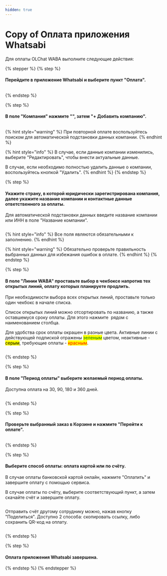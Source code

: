 ```yaml
---
hidden: true
---
```


# Copy of Оплата приложения Whatsabi

Для оплаты OLChat WABA выполните следующие действия:

{% stepper %}
{% step %}
#### Перейдите в приложение Whatsabi и выберите пункт "Оплата".

<figure><img src="../.gitbook/assets/Скриншот 13.08.25_11.44.41.png" alt=""><figcaption></figcaption></figure>
{% endstep %}

{% step %}
#### В поле "Компания" нажмите "<img src="../.gitbook/assets/image (1) (1) (1).png" alt="" data-size="line">", затем "+ Добавить компанию".

<figure><img src="../.gitbook/assets/Скриншот 13.08.25_11.53.47.png" alt=""><figcaption></figcaption></figure>

{% hint style="warning" %}
При повторной оплате воспользуйтесь поиском для автоматической подстановки данных компании.
{% endhint %}

{% hint style="info" %}
В случае, если данные компании изменились, выберите "Редактировать", чтобы внести актуальные данные.

В случае, если необходимо полностью удалить данные о компании, воспользуйтесь кнопкой "Удалить".
{% endhint %}
{% endstep %}

{% step %}
#### Укажите страну, в которой юридически зарегистрирована компания, далее укажите название компании и контактные данные ответственного за оплаты.

Для автоматической подстановки данных введите название компании или ИНН в поле "Название компании".

<figure><img src="../.gitbook/assets/Скриншот 13.08.25_12.14.03.png" alt=""><figcaption></figcaption></figure>

{% hint style="info" %}
Все поля являются обязательными к заполнению.
{% endhint %}

{% hint style="warning" %}
Обязательно проверьте правильность выбранных данных для избежания ошибок в оплате.
{% endhint %}
{% endstep %}

{% step %}
#### В поле "Линии WABA" проставьте выбор в чекбоксе напротив тех открытых линий, оплату которых планируете продлить.

При необходимости выбора всех открытых линий, проставьте только один чекбокс в начале списка.

Список открытых линий можно отсортировать по названию, а также оставшемуся сроку оплаты. Для этого нажмите <img src="../.gitbook/assets/image (2).png" alt="" data-size="line"> рядом с наименованием столбца.&#x20;

Для удобства срок оплаты окрашен в разные цвета. Активные линии с действующей подпиской отражены <mark style="color:green;">зеленым</mark> цветом, неактивные - <mark style="color:$info;">серым</mark>, требующие оплаты - <mark style="color:red;">красным</mark>.&#x20;

<figure><img src="../.gitbook/assets/Скриншот 13.08.25_16.42.12.png" alt=""><figcaption></figcaption></figure>
{% endstep %}

{% step %}
#### В поле "Период оплаты" выберите желаемый период оплаты.

Доступна оплата на 30, 90, 180 и 360 дней.

<figure><img src="../.gitbook/assets/Скриншот 13.08.25_16.48.16.png" alt=""><figcaption></figcaption></figure>
{% endstep %}

{% step %}
#### Проверьте выбранный заказ в Корзине и нажмите "Перейти к оплате".

<figure><img src="../.gitbook/assets/Скриншот 13.08.25_16.49.54.png" alt=""><figcaption></figcaption></figure>
{% endstep %}

{% step %}
#### Выберите способ оплаты: оплата картой или по счёту.

В случае оплаты банковской картой онлайн, нажмите "Оплатить" и завершите оплату с помощью сервиса.

В случае оплаты по счёту, выберите соответствующий пункт, а затем скачайте счёт и завершите оплату.

<figure><img src="../.gitbook/assets/Скриншот 18.08.25_22.01.52.png" alt=""><figcaption></figcaption></figure>

Отправить счёт другому сотруднику можно, нажав кнопку "Поделиться". Доступно 2 способа: скопировать ссылку, либо сохранить QR-код на оплату.

<figure><img src="../.gitbook/assets/Скриншот 18.08.25_21.58.43.png" alt=""><figcaption></figcaption></figure>
{% endstep %}

{% step %}
#### Оплата приложения Whatsabi завершена.
{% endstep %}
{% endstepper %}
